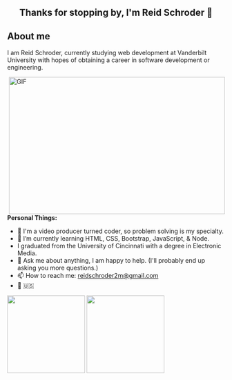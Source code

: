 <h2 align="center"> Thanks for stopping by, I'm Reid Schroder 👋<h2>

  
  
 <h2>About me</h2>

I am Reid Schroder, currently studying web development at Vanderbilt University with hopes of obtaining a career in software development or engineering.    

  
  <img align="right" alt="GIF" src="https://github.com/reidschroder/reidschroder/blob/main/lofi-coding.gif" width="500" height="318" />
  

**Personal Things:**

- :movie_camera: I'm a video producer turned coder, so problem solving is my specialty. 
- 🚀 I’m currently learning HTML, CSS, Bootstrap, JavaScript, & Node. 
- I graduated from the University of Cincinnati with a degree in Electronic Media.
- 💬 Ask me about anything, I am happy to help. 
  (I'll probably end up asking you more questions.)
- 📫 How to reach me: reidschroder2m@gmail.com
- :round_pushpin: :us: 


  
<p>  
  <img height="180em" src="https://github-readme-stats.vercel.app/api?username=reidschroder&show_icons=true&hide_border=true&&count_private=true&include_all_commits=true" />
    <img height="180em" src="https://github-readme-stats.vercel.app/api/top-langs/?username=reidschroder&exclude_repo=KNN-Image-Classification&show_icons=true&hide_border=true&layout=compact&langs_count=8"/>
  </p>
<!--
**reidschroder/reidschroder** is a ✨ _special_ ✨ repository because its `README.md` (this file) appears on your GitHub profile.

Here are some ideas to get you started:

- 🔭 I’m currently working on ...
- 🌱 I’m currently learning ...
- 👯 I’m looking to collaborate on ...
- 🤔 I’m looking for help with ...
- 💬 Ask me about ...
- 📫 How to reach me: ...
- 😄 Pronouns: ...
- ⚡ Fun fact: ...
-->
